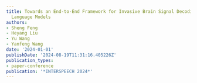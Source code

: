 ```yaml
---
title: Towards an End-to-End Framework for Invasive Brain Signal Decoding with Large
  Language Models
authors:
- Sheng Feng
- Heyang Liu
- Yu Wang
- Yanfeng Wang
date: '2024-01-01'
publishDate: '2024-08-19T11:31:16.405226Z'
publication_types:
- paper-conference
publication: '*INTERSPEECH 2024*'
---
```

